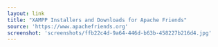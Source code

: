 ```yaml
---
layout: link
title: "XAMPP Installers and Downloads for Apache Friends"
source: 'https://www.apachefriends.org'
screenshot: 'screenshots/ffb22c4d-9a64-446d-b63b-458227b216d4.jpg'
---
```



